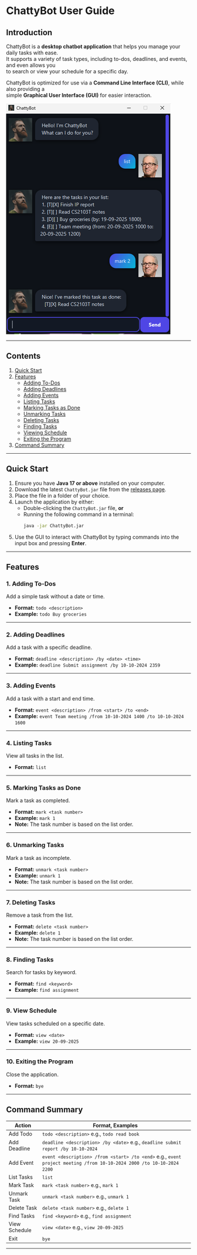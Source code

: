 # ChattyBot User Guide

## Introduction

ChattyBot is a **desktop chatbot application** that helps you manage your daily tasks with ease.  
It supports a variety of task types, including to-dos, deadlines, and events, and even allows you  
to search or view your schedule for a specific day.

ChattyBot is optimized for use via a **Command Line Interface (CLI)**, while also providing a  
simple **Graphical User Interface (GUI)** for easier interaction.

![ChattyBot User Interface](Ui.png)

---

## Contents

1. [Quick Start](#quick-start)
2. [Features](#features)
    - [Adding To-Dos](#1-adding-to-dos)
    - [Adding Deadlines](#2-adding-deadlines)
    - [Adding Events](#3-adding-events)
    - [Listing Tasks](#4-listing-tasks)
    - [Marking Tasks as Done](#5-marking-tasks-as-done)
    - [Unmarking Tasks](#6-unmarking-tasks)
    - [Deleting Tasks](#7-deleting-tasks)
    - [Finding Tasks](#8-finding-tasks)
    - [Viewing Schedule](#9-view-schedule)
    - [Exiting the Program](#10-exiting-the-program)
4. [Command Summary](#command-summary)

---

## Quick Start

1. Ensure you have **Java 17 or above** installed on your computer.
2. Download the latest `ChattyBot.jar` file from the [releases page](https://github.com/your-repo/releases).
3. Place the file in a folder of your choice.
4. Launch the application by either:
    - Double-clicking the `ChattyBot.jar` file, **or**
    - Running the following command in a terminal:
      ```bash
      java -jar ChattyBot.jar
      ```  
5. Use the GUI to interact with ChattyBot by typing commands into the input box and pressing **Enter**.

---

## Features

### 1. Adding To-Dos
Add a simple task without a date or time.

- **Format:** `todo <description>`
- **Example:** `todo Buy groceries`

---

### 2. Adding Deadlines
Add a task with a specific deadline.

- **Format:** `deadline <description> /by <date> <time>`
- **Example:** `deadline Submit assignment /by 10-10-2024 2359`

---

### 3. Adding Events
Add a task with a start and end time.
- **Format:** `event <description> /from <start> /to <end>`
- **Example:** `event Team meeting /from 10-10-2024 1400 /to 10-10-2024 1600`

---

### 4. Listing Tasks
View all tasks in the list.
- **Format:** `list`

---

### 5. Marking Tasks as Done
Mark a task as completed.
- **Format:** `mark <task number>`
- **Example:** `mark 1`
- **Note:** The task number is based on the list order.

---

### 6. Unmarking Tasks
Mark a task as incomplete.
- **Format:** `unmark <task number>`
- **Example:** `unmark 1`
- **Note:** The task number is based on the list order.

---

### 7. Deleting Tasks
Remove a task from the list.
- **Format:** `delete <task number>`
- **Example:** `delete 1`
- **Note:** The task number is based on the list order.

---

### 8. Finding Tasks
Search for tasks by keyword.
- **Format:** `find <keyword>`
- **Example:** `find assignment`

---

### 9. View Schedule
View tasks scheduled on a specific date.
- **Format:** `view <date>`
- **Example:** `view 20-09-2025`

---

### 10. Exiting the Program
Close the application.
- **Format:** `bye`

---

## Command Summary

| Action        | Format, Examples                                                                                                      |
|---------------|-----------------------------------------------------------------------------------------------------------------------|
| Add Todo      | `todo <description>` e.g., `todo read book`                                                                           |
| Add Deadline  | `deadline <description> /by <date>` e.g., `deadline submit report /by 10-10-2024`                                     |
| Add Event     | `event <description> /from <start> /to <end>` e.g., `event project meeting /from 10-10-2024 2000 /to 10-10-2024 2200` |
| List Tasks    | `list`                                                                                                                |
| Mark Task     | `mark <task number>` e.g., `mark 1`                                                                                   |
| Unmark Task   | `unmark <task number>` e.g., `unmark 1`                                                                               |
| Delete Task   | `delete <task number>` e.g., `delete 1`                                                                               |
| Find Tasks    | `find <keyword>` e.g., `find assignment`                                                                              |
| View Schedule | `view <date>` e.g., `view 20-09-2025`                                                                                 |
| Exit          | `bye`                                                                                                                 |

---
